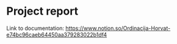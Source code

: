 # Project report

Link to documentation:
https://www.notion.so/Ordinacija-Horvat-e74bc96caeb64450aa379283022b1df4